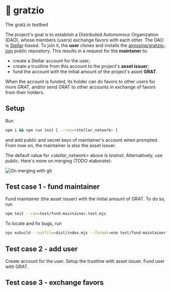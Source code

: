 # 👷 gratzio
The gratz.io testbed

The project's goal is to establish a Distributed Autonomous Organization (DAO), whose members (users) exchange favors with each other. The DAO is [Stellar](https://stellar.org/)-based. To join it, the **user** clones and installs the [amissine/gratzio-join](https://github.com/amissine/gratzio-join) public repository. This results in a request for the **maintaner** to:

- create a Stellar account for the user;
- create a trustline from this account to the project's **asset issuer**;
- fund the account with the initial amount of the project's asset **GRAT**.

When the account is funded, its holder can do favors to other users for more GRAT, and/or send GRAT to other accounts in exchange of favors from their holders.

## Setup

Run

```bash
npm i && npm run init [ --run=<stellar_network> ]
```

and add public and secret keys of maintainer's account when prompted. From now on, the maintainer is also the asset issuer.

The default value for *\<stellar_network\>* above is *testnet*. Alternatively, use *public*. Here's more on merging (TODO elaborate):

![On merging with git](./gitmerge.png "From old files")

## Test case 1 - fund maintainer

Fund maintainer (the asset issuer)  with the initial amount of GRAT. To do so, run

```bash
npm test --run=test/fund-maintainer.test.mjs
```

To locate and fix bugs, run

```bash
npx esbuild --outfile=dist/index.mjs --format=esm test/fund-maintainer.test.mjs
```

## Test case 2 - add user

Create account for the user. Setup the trustline with asset issuer. Fund user with GRAT.

## Test case 3 - exchange favors
